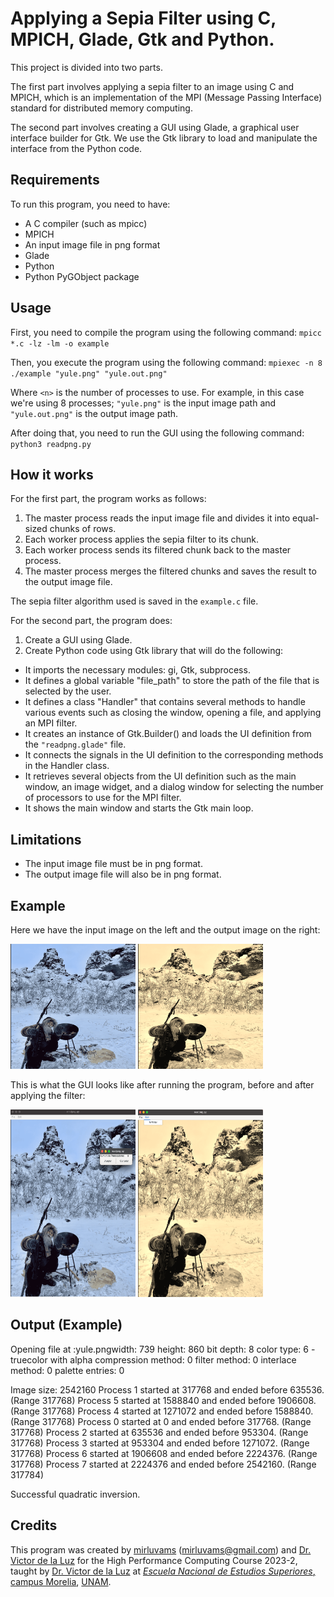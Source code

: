 # Applying a Sepia Filter using C, MPICH, Glade, Gtk and Python.

This project is divided into two parts. 

The first part involves applying a sepia filter to an image using C and MPICH, which is an implementation of the MPI (Message Passing Interface) standard for distributed memory computing.

The second part involves creating a GUI using Glade, a graphical user interface builder for Gtk. We use the Gtk library to load and manipulate the interface from the Python code.

## Requirements

To run this program, you need to have:

- A C compiler (such as mpicc)
- MPICH
- An input image file in png format
- Glade
- Python
- Python PyGObject package

## Usage

First, you need to compile the program using the following command:
`mpicc *.c -lz -lm -o example`

Then, you execute the program using the following command:
`mpiexec -n 8 ./example "yule.png" "yule.out.png"`

Where `<n>` is the number of processes to use. For example, in this case we're using 8 processes; `"yule.png"` is the input image path and `"yule.out.png"` is the output image path.

After doing that, you need to run the GUI using the following command:
`python3 readpng.py`

## How it works

For the first part, the program works as follows:

1. The master process reads the input image file and divides it into equal-sized chunks of rows.
2. Each worker process applies the sepia filter to its chunk.
3. Each worker process sends its filtered chunk back to the master process.
4. The master process merges the filtered chunks and saves the result to the output image file.

The sepia filter algorithm used is saved in the `example.c` file.

For the second part, the program does:
1. Create a GUI using Glade.
2. Create Python code using Gtk library that will do the following:
  - It imports the necessary modules: gi, Gtk, subprocess.
  - It defines a global variable "file_path" to store the path of the file that is selected by the user.
  - It defines a class "Handler" that contains several methods to handle various events such as closing the window, opening a file, and applying an MPI filter.
  - It creates an instance of Gtk.Builder() and loads the UI definition from the `"readpng.glade"` file.
  - It connects the signals in the UI definition to the corresponding methods in the Handler class.
  - It retrieves several objects from the UI definition such as the main window, an image widget, and a dialog window for selecting the number of processors to use for the MPI filter.
  - It shows the main window and starts the Gtk main loop.

## Limitations

- The input image file must be in png format.
- The output image file will also be in png format.

## Example
Here we have the input image on the left and the output image on the right:


<img src="/yule.png" alt="Input image" width="200" height="200"/> <img src="/out.png" alt="Output image" width="200" height="200"/>

This is what the GUI looks like after running the program, before and after applying the filter:

<img src="/gui.png" alt="GUI" width="200" height="300"/> <img src="/gui1.png" alt="GUI" width="200" height="300"/>

## Output (Example)

Opening file at :yule.pngwidth: 739
height: 860
bit depth: 8
color type: 6 - truecolor with alpha
compression method: 0
filter method: 0
interlace method: 0
palette entries: 0

Image size: 2542160
Process 1 started at 317768 and ended before 635536. (Range 317768)
Process 5 started at 1588840 and ended before 1906608. (Range 317768)
Process 4 started at 1271072 and ended before 1588840. (Range 317768)
Process 0 started at 0 and ended before 317768. (Range 317768)
Process 2 started at 635536 and ended before 953304. (Range 317768)
Process 3 started at 953304 and ended before 1271072. (Range 317768)
Process 6 started at 1906608 and ended before 2224376. (Range 317768)
Process 7 started at 2224376 and ended before 2542160. (Range 317784)

Successful quadratic inversion.


## Credits

This program was created by [mirluvams](https://github.com/mirluvams) ([mirluvams@gmail.com](mailto:mirluvams@gmail.com)) and [Dr. Victor de la Luz](https://github.com/itztli) for the High Performance Computing Course 2023-2, taught by [Dr. Victor de la Luz](https://github.com/itztli) at [*Escuela Nacional de Estudios Superiores*, campus Morelia](https://www.enesmorelia.unam.mx/), [UNAM](https://www.unam.mx/).
